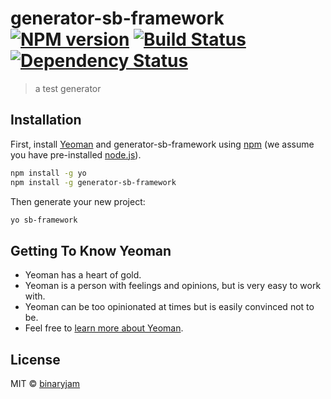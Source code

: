 # generator-sb-framework [![NPM version][npm-image]][npm-url] [![Build Status][travis-image]][travis-url] [![Dependency Status][daviddm-image]][daviddm-url]
> a test generator

## Installation

First, install [Yeoman](http://yeoman.io) and generator-sb-framework using [npm](https://www.npmjs.com/) (we assume you have pre-installed [node.js](https://nodejs.org/)).

```bash
npm install -g yo
npm install -g generator-sb-framework
```

Then generate your new project:

```bash
yo sb-framework
```

## Getting To Know Yeoman

 * Yeoman has a heart of gold.
 * Yeoman is a person with feelings and opinions, but is very easy to work with.
 * Yeoman can be too opinionated at times but is easily convinced not to be.
 * Feel free to [learn more about Yeoman](http://yeoman.io/).

## License

MIT © [binaryjam]()


[npm-image]: https://badge.fury.io/js/generator-sb-framework.svg
[npm-url]: https://npmjs.org/package/generator-sb-framework
[travis-image]: https://travis-ci.org/binaryjam/generator-sb-framework.svg?branch=master
[travis-url]: https://travis-ci.org/binaryjam/generator-sb-framework
[daviddm-image]: https://david-dm.org/binaryjam/generator-sb-framework.svg?theme=shields.io
[daviddm-url]: https://david-dm.org/binaryjam/generator-sb-framework
